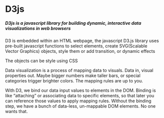 # D3js
##### D3js is a javascript library for building dynamic, interactive data visualizations in web browsers

D3 is embedded within an HTML webpage, the javascript D3.js library uses pre-built javascript functions to select elements, create SVG(Scalable Vector Graphics) objects, style them or add transition, or dynamic effects

The objects can be style using CSS

Data visualization is a process of mapping data to visuals. Data in, visual properties out. Maybe bigger numbers make taller bars, or special categories trigger brighter colors. The mapping rules are up to you.

With D3, we bind our data input values to elements in the DOM. Binding is like “attaching” or associating data to specific elements, so that later you can reference those values to apply mapping rules. Without the binding step, we have a bunch of data-less, un-mappable DOM elements. No one wants that.
